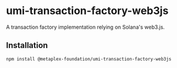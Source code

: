 # umi-transaction-factory-web3js

A transaction factory implementation relying on Solana's web3.js.

## Installation

```sh
npm install @metaplex-foundation/umi-transaction-factory-web3js
```
